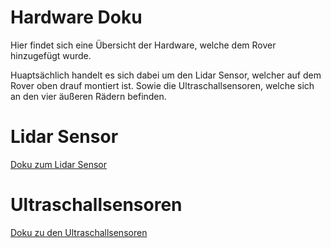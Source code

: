 # Hardware Doku

Hier findet sich eine Übersicht der Hardware, welche dem Rover hinzugefügt wurde.

Huaptsächlich handelt es sich dabei um den Lidar Sensor, welcher auf dem Rover oben drauf montiert ist. Sowie die Ultraschallsensoren, welche sich an den vier äußeren Rädern befinden.

# Lidar Sensor
[Doku zum Lidar Sensor](./Sensoren/Lidar/readme.md)

# Ultraschallsensoren
[Doku zu den Ultraschallsensoren](./Sensoren/Ultraschall/readme.md)